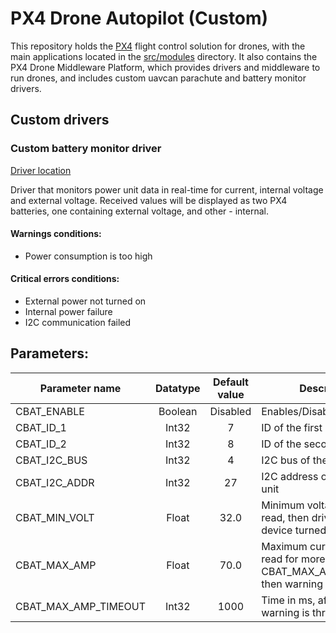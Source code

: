 # PX4 Drone Autopilot (Custom)

This repository holds the [PX4](http://px4.io) flight control solution for drones, with the main applications located in the [src/modules](https://github.com/PX4/PX4-Autopilot/tree/main/src/modules) directory. It also contains the PX4 Drone Middleware Platform, which provides drivers and middleware to run drones, and includes custom uavcan parachute and battery monitor drivers.

## Custom drivers
### Custom battery monitor driver
[Driver location](https://github.com/PX4/PX4-Autopilot/tree/main/src/drivers/custom_battery)

Driver that monitors power unit data in real-time for current, internal voltage and external voltage. Received values will be displayed as two PX4 batteries, one containing external voltage, and other - internal.

#### Warnings conditions:
* Power consumption is too high

#### Critical errors conditions:
* External power not turned on
* Internal power failure
* I2C communication failed

## Parameters:
| Parameter name | Datatype | Default value | Description |
| ------------ | :------: | :-----------: | ----------- |
| CBAT_ENABLE | Boolean | Disabled  | Enables/Disables driver |
| CBAT_ID_1 | Int32 | 7 | ID of the first battery |
| CBAT_ID_2 | Int32 | 8 | ID of the second battery |
| CBAT_I2C_BUS | Int32 | 4 | I2C bus of the power unit |
| CBAT_I2C_ADDR | Int32 | 27 | I2C address of the power unit |
| CBAT_MIN_VOLT | Float | 32.0 | Minimum voltage. If less is read, then driver considers device turned off |
| CBAT_MAX_AMP | Float | 70.0 | Maximum current. If more is read for more than CBAT_MAX_AMP_TIMEOUT, then warning is thrown. |
| CBAT_MAX_AMP_TIMEOUT | Int32 | 1000 | Time in ms, afer which amp warning is thrown |
